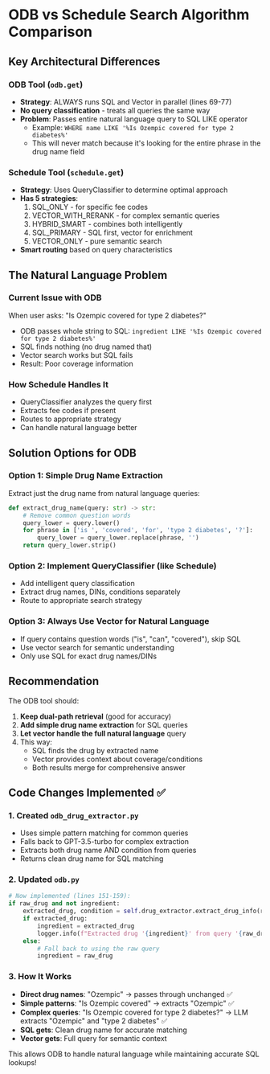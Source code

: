 # ODB vs Schedule Search Algorithm Comparison

## Key Architectural Differences

### ODB Tool (`odb.get`)
- **Strategy**: ALWAYS runs SQL and Vector in parallel (lines 69-77)
- **No query classification** - treats all queries the same way
- **Problem**: Passes entire natural language query to SQL LIKE operator
  - Example: `WHERE name LIKE '%Is Ozempic covered for type 2 diabetes%'` 
  - This will never match because it's looking for the entire phrase in the drug name field

### Schedule Tool (`schedule.get`)
- **Strategy**: Uses QueryClassifier to determine optimal approach
- **Has 5 strategies**:
  1. SQL_ONLY - for specific fee codes
  2. VECTOR_WITH_RERANK - for complex semantic queries
  3. HYBRID_SMART - combines both intelligently
  4. SQL_PRIMARY - SQL first, vector for enrichment
  5. VECTOR_ONLY - pure semantic search
- **Smart routing** based on query characteristics

## The Natural Language Problem

### Current Issue with ODB
When user asks: "Is Ozempic covered for type 2 diabetes?"
- ODB passes whole string to SQL: `ingredient LIKE '%Is Ozempic covered for type 2 diabetes%'`
- SQL finds nothing (no drug named that)
- Vector search works but SQL fails
- Result: Poor coverage information

### How Schedule Handles It
- QueryClassifier analyzes the query first
- Extracts fee codes if present
- Routes to appropriate strategy
- Can handle natural language better

## Solution Options for ODB

### Option 1: Simple Drug Name Extraction
Extract just the drug name from natural language queries:
```python
def extract_drug_name(query: str) -> str:
    # Remove common question words
    query_lower = query.lower()
    for phrase in ['is ', 'covered', 'for', 'type 2 diabetes', '?']:
        query_lower = query_lower.replace(phrase, '')
    return query_lower.strip()
```

### Option 2: Implement QueryClassifier (like Schedule)
- Add intelligent query classification
- Extract drug names, DINs, conditions separately
- Route to appropriate search strategy

### Option 3: Always Use Vector for Natural Language
- If query contains question words ("is", "can", "covered"), skip SQL
- Use vector search for semantic understanding
- Only use SQL for exact drug names/DINs

## Recommendation

The ODB tool should:
1. **Keep dual-path retrieval** (good for accuracy)
2. **Add simple drug name extraction** for SQL queries
3. **Let vector handle the full natural language** query
4. This way:
   - SQL finds the drug by extracted name
   - Vector provides context about coverage/conditions
   - Both results merge for comprehensive answer

## Code Changes Implemented ✅

### 1. Created `odb_drug_extractor.py`
- Uses simple pattern matching for common queries
- Falls back to GPT-3.5-turbo for complex extraction
- Extracts both drug name AND condition from queries
- Returns clean drug name for SQL matching

### 2. Updated `odb.py`
```python
# Now implemented (lines 151-159):
if raw_drug and not ingredient:
    extracted_drug, condition = self.drug_extractor.extract_drug_info(raw_drug)
    if extracted_drug:
        ingredient = extracted_drug
        logger.info(f"Extracted drug '{ingredient}' from query '{raw_drug}'")
    else:
        # Fall back to using the raw query
        ingredient = raw_drug
```

### 3. How It Works
- **Direct drug names**: "Ozempic" → passes through unchanged ✅
- **Simple patterns**: "Is Ozempic covered" → extracts "Ozempic" ✅  
- **Complex queries**: "Is Ozempic covered for type 2 diabetes?" → LLM extracts "Ozempic" and "type 2 diabetes" ✅
- **SQL gets**: Clean drug name for accurate matching
- **Vector gets**: Full query for semantic context

This allows ODB to handle natural language while maintaining accurate SQL lookups!